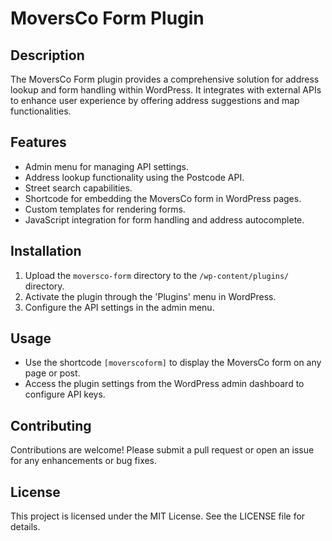# MoversCo Form Plugin

## Description
The MoversCo Form plugin provides a comprehensive solution for address lookup and form handling within WordPress. It integrates with external APIs to enhance user experience by offering address suggestions and map functionalities.

## Features
- Admin menu for managing API settings.
- Address lookup functionality using the Postcode API.
- Street search capabilities.
- Shortcode for embedding the MoversCo form in WordPress pages.
- Custom templates for rendering forms.
- JavaScript integration for form handling and address autocomplete.

## Installation
1. Upload the `moversco-form` directory to the `/wp-content/plugins/` directory.
2. Activate the plugin through the 'Plugins' menu in WordPress.
3. Configure the API settings in the admin menu.

## Usage
- Use the shortcode `[moverscoform]` to display the MoversCo form on any page or post.
- Access the plugin settings from the WordPress admin dashboard to configure API keys.

## Contributing
Contributions are welcome! Please submit a pull request or open an issue for any enhancements or bug fixes.

## License
This project is licensed under the MIT License. See the LICENSE file for details.